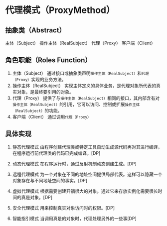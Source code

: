 # 代理模式（ProxyMethod）

## 抽象类（Abstract）

主体（Subject）
操作主体（RealSubject）
代理（Proxy）
客户端（Client）

## 角色职能（Roles Function）

1. 主体（Subject）
  通过接口或抽象类声明`操作主体（RealSubject）`和`代理（Proxy）`实现的业务方法。
2. 操作主体（RealSubject）
  实现主体定义的具体业务，是代理对象所代表的真实对象，是最终要引用的对象。
3. 代理（Proxy）
  提供了与`操作主体（RealSubject）`相同的接口，其内部含有对`操作主体（RealSubject）`的引用，它可以访问、控制或扩展`操作主体（RealSubject）`的功能。
4. 客户端（Client）
  通过调用`代理（Proxy）`

## 具体实现

1. 静态代理模式
  由程序创建代理类或特定工具自动生成源代码再对其进行编译，在程序运行前代理类的代码已完成编译。[DP]

2. 动态代理模式
  在程序运行时，通过反射机制动态创建生成。[DP]

3. 远程代理模式
  为一个对象在不同的地址空间提供局部代表。这样可以隐藏一个对象存在与不同地址空间的事实。[DP]

4. 虚拟代理模式
  根据需要创建开销很大的对象。通过它来存放实例化需要很长时间的真是对象。[DP]

5. 安全代理模式
  用来控制真实对象访问时的权限。[DP]

6. 智能指引模式
  当调用真是的对象时，代理处理另外的一些事[DP]